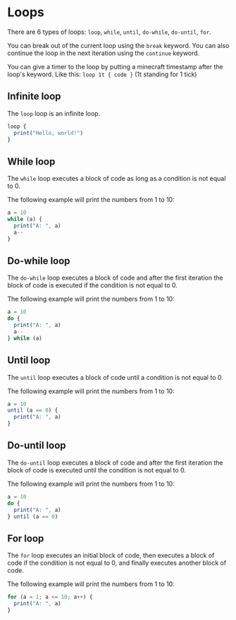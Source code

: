 # Loops

There are 6 types of loops: `loop`, `while`, `until`, `do-while`, `do-until`, `for`.

You can break out of the current loop using the `break` keyword. You can also continue the loop in the next iteration
using the `continue` keyword.

You can give a timer to the loop by putting a minecraft timestamp after the loop's keyword. Like
this: `loop 1t { code }` (1t standing for 1 tick)

## Infinite loop

The `loop` loop is an infinite loop.

```js
loop {
  print("Hello, world!")
}
```

## While loop

The `while` loop executes a block of code as long as a condition is not equal to 0.

The following example will print the numbers from 1 to 10:

```js
a = 10
while (a) {
  print("A: ", a)
  a--
}
```

## Do-while loop

The `do-while` loop executes a block of code and after the first iteration the block of code is executed if the
condition is not equal to 0.

The following example will print the numbers from 1 to 10:

```js
a = 10
do {
  print("A: ", a)
  a--
} while (a)
```

## Until loop

The `until` loop executes a block of code until a condition is not equal to 0.

The following example will print the numbers from 1 to 10:

```js
a = 10
until (a == 0) {
  print("A: ", a)
}
```

## Do-until loop

The `do-until` loop executes a block of code and after the first iteration the block of code is executed until the
condition is not equal to 0.

The following example will print the numbers from 1 to 10:

```js
a = 10
do {
  print("A: ", a)
} until (a == 0)
```

## For loop

The `for` loop executes an initial block of code, then executes a block of code if the condition is not equal to 0, and
finally executes another block of code.

The following example will print the numbers from 1 to 10:

```js
for (a = 1; a <= 10; a++) {
  print("A: ", a)
}
```

